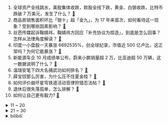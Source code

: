 1. 全球资产全线跳水，美股集体收跌，欧股全线下跌，黄金、白银收跌，比特币跌破 7 万美元，发生了什么？ [:link:](https://www.zhihu.com/question/2726877505)
2. 商品房销售面积环比「银十」超「金九」，为 17 年来首次，如何看待这一现象？受到哪些因素影响？ [:link:](https://www.zhihu.com/question/2778689962)
3. 丝芭传媒起诉鞠婧祎，鞠婧祎方回应「补充协议为捏造」，到底是怎么回事？怎样从法律角度解读？ [:link:](https://www.zhihu.com/question/2780398212)
4. 印度一小盘股一天暴涨 6692535%，创全球纪录，市值近 500 亿卢比，这正常吗？为何它能暴涨？ [:link:](https://www.zhihu.com/question/2776518570)
5. 新能源车企 10 月成绩单公布，蔚来小鹏销量超 2 万，比亚迪超 50 万辆，这一数据说明了什么？ [:link:](https://www.zhihu.com/question/2819882202)
6. 温瑞安笔下四大名捕武功如何排名？ [:link:](https://www.zhihu.com/question/631723005)
7. 薛宝钗那么厉害，为什么压不住夏金桂？ [:link:](https://www.zhihu.com/question/594594093)
8. 如何评价崩坏星穹铁道活动音律狩猎忍法帖？ [:link:](https://www.zhihu.com/question/2109578943)
9. 退休后很失落孤单，怎么排解？ [:link:](https://www.zhihu.com/question/2730347765)
10. 如何让自己更有毅力? [:link:](https://www.zhihu.com/question/2678921516)
<details>
<summary>11 ~ 20</summary>

11. 如何看待比亚迪股份10月新能源车销量50.27万辆？ [:link:](https://www.zhihu.com/question/2817297617)
12. 哈里斯最终赢得美国大选的概率有多大？ [:link:](https://www.zhihu.com/question/2720225796)
13. 如何看待「高敏感也是一种优势」这类观点？高敏感的人到底需不需要培养钝感力？ [:link:](https://www.zhihu.com/question/671400747)
14. 2024 WTT 法兰克福冠军赛，王楚钦与张本智和同处半区，二人若八强遭遇谁更胜一筹，对此你有何期待？ [:link:](https://www.zhihu.com/question/2836050857)
15. 如何看待外媒爆料G2在陪T1打训练赛，这会让BLG夺冠更难吗？ [:link:](https://www.zhihu.com/question/2789656774)
16. 如何评价高晓松和陈楚生合作的新歌《云天明》，词曲和演唱是否演绎出了你心目中的《三体》人物云天明？ [:link:](https://www.zhihu.com/question/2671553698)
17. 为什么越南没有高铁？ [:link:](https://www.zhihu.com/question/596339891)
18. 为什么都说《进击的巨人》烂尾，但是它却稳居世界动画排行榜第一？ [:link:](https://www.zhihu.com/question/2339834839)
19. 华为2024年前三季度营收 5859 亿元，净利润降超13%至 628.7 亿元，哪些信息值得关注？ [:link:](https://www.zhihu.com/question/2767836484)
20. 你玩 DOTA 2 收到过的最高评价是什么呢？ [:link:](https://www.zhihu.com/question/2525354488)
</details>
<details>
<summary>21 ~ 30</summary>

21. 如何评价虞书欣、丁禹兮主演的电视剧《永夜星河》？ [:link:](https://www.zhihu.com/question/1964222029)
22. 做科研的人究竟是在追求什么呢？ [:link:](https://www.zhihu.com/question/667987312)
23. 角色厨能接受游戏角色的技能是自残，或让角色痛苦吗？会不会心疼？ [:link:](https://www.zhihu.com/question/649410016)
24. 你认为有钱一定会快乐吗？ [:link:](https://www.zhihu.com/question/666827300)
25. 如果杨志没有喝酒，清醒状态下一个人打得过劫生辰纲的众好汉吗？ [:link:](https://www.zhihu.com/question/425496302)
26. 你心目中塑造得最成功的反派角色是谁？ [:link:](https://www.zhihu.com/question/65596611)
27. 为何美的酷省电能不断刷新销售记录？全新酷省电 MAX 有哪些突破性表现？ [:link:](https://www.zhihu.com/question/1907770489)
28. 人类的大脑真的只开发了 10% 吗? [:link:](https://www.zhihu.com/question/1345965242)
29. 想在寒潮之前买齐冬装，听说天猫双 11 降温补贴活动最低 5 折起，怎样买能够享受这个折扣？ [:link:](https://www.zhihu.com/question/2778214451)
30. 教师如何激发学生主动学习的内驱力？ [:link:](https://www.zhihu.com/question/525611793)
</details><details>
<summary>bilibili</summary>

</details>